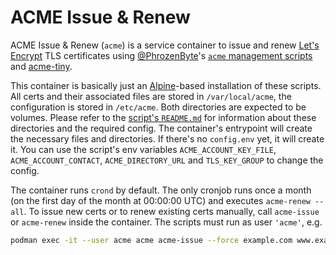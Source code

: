 ACME Issue & Renew
==================

ACME Issue & Renew (`acme`) is a service container to issue and renew
[Let's Encrypt][1] TLS certificates using [@PhrozenByte][2]'s
[`acme` management scripts][3] and [acme-tiny][4].

This container is basically just an [Alpine][5]-based installation of these
scripts. All certs and their associated files are stored in `/var/local/acme`,
the configuration is stored in `/etc/acme`. Both directories are expected to be
volumes. Please refer to the [script's `README.md`][3] for information about
these directories and the required config. The container's entrypoint will
create the necessary files and directories. If there's no `config.env` yet, it
will create it. You can use the script's env variables `ACME_ACCOUNT_KEY_FILE`,
`ACME_ACCOUNT_CONTACT`, `ACME_DIRECTORY_URL` and `TLS_KEY_GROUP` to change
the config.

The container runs `crond` by default. The only cronjob runs once a month (on
the first day of the month at 00:00:00 UTC) and executes `acme-renew --all`.
To issue new certs or to renew existing certs manually, call `acme-issue` or
`acme-renew` inside the container. The scripts must run as user `'acme'`, e.g.

```sh
podman exec -it --user acme acme acme-issue --force example.com www.example.com
```

[1]: https://letsencrypt.org/
[2]: https://github.com/PhrozenByte
[3]: https://github.com/PhrozenByte/acme
[4]: https://github.com/diafygi/acme-tiny
[5]: https://alpinelinux.org/

